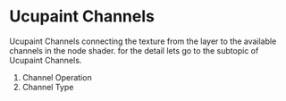 # Ucupaint Channels

Ucupaint Channels connecting the texture from the layer to the available channels in the node shader. for the detail lets go to the subtopic of Ucupaint Channels.

1. Channel Operation
2. Channel Type
